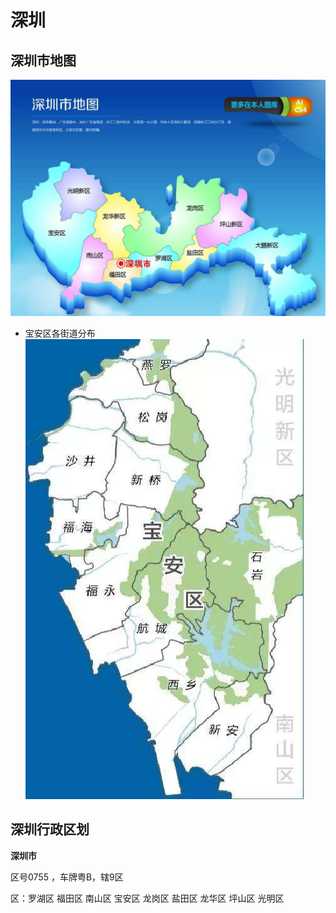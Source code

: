# 深圳

## 深圳市地图

![document_image_rId21](img/document_image_rId21.png)

- 宝安区各街道分布
![document_image_rId22](img/document_image_rId22.png)

## 深圳行政区划

**深圳市** 

区号0755 ，车牌粤B，辖9区

区：罗湖区 福田区 南山区 宝安区 龙岗区 盐田区 龙华区 坪山区 光明区
